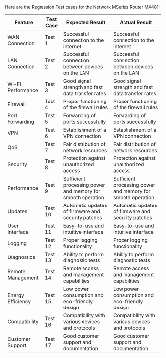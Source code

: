 
Here are the Regression Test cases for the Network MSeries Router MX481:

|Feature|Test Case|Expected Result|Actual Result|
|-|-|-|-|
|WAN Connection|Test 1|Successful connection to the internet|Successful connection to the internet|
|LAN Connection|Test 2|Successful connection between devices on the LAN|Successful connection between devices on the LAN|
|Wi-Fi Performance|Test 3|Good signal strength and fast data transfer rates|Good signal strength and fast data transfer rates|
|Firewall|Test 4|Proper functioning of the firewall rules|Proper functioning of the firewall rules|
|Port Forwarding|Test 5|Forwarding of ports successfully|Forwarding of ports successfully|
|VPN|Test 6|Establishment of a VPN connection|Establishment of a VPN connection|
|QoS|Test 7|Fair distribution of network resources|Fair distribution of network resources|
|Security|Test 8|Protection against unauthorized access|Protection against unauthorized access|
|Performance|Test 9|Sufficient processing power and memory for smooth operation|Sufficient processing power and memory for smooth operation|
|Updates|Test 10|Automatic updates of firmware and security patches|Automatic updates of firmware and security patches|
|User Interface|Test 11|Easy-to-use and intuitive interface|Easy-to-use and intuitive interface|
|Logging|Test 12|Proper logging functionality|Proper logging functionality|
|Diagnostics|Test 13|Ability to perform diagnostic tests|Ability to perform diagnostic tests|
|Remote Management|Test 14|Remote access and management capabilities|Remote access and management capabilities|
|Energy Efficiency|Test 15|Low power consumption and eco-friendly design|Low power consumption and eco-friendly design|
|Compatibility|Test 16|Compatibility with various devices and protocols|Compatibility with various devices and protocols|
|Customer Support|Test 17|Good customer support and documentation|Good customer support and documentation|